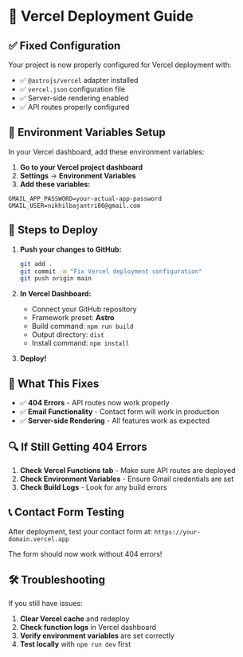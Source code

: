 # 🚀 Vercel Deployment Guide

## ✅ **Fixed Configuration**

Your project is now properly configured for Vercel deployment with:
- ✅ `@astrojs/vercel` adapter installed
- ✅ `vercel.json` configuration file
- ✅ Server-side rendering enabled
- ✅ API routes properly configured

## 🔧 **Environment Variables Setup**

In your Vercel dashboard, add these environment variables:

1. **Go to your Vercel project dashboard**
2. **Settings** → **Environment Variables**
3. **Add these variables:**

```
GMAIL_APP_PASSWORD=your-actual-app-password
GMAIL_USER=nikhilbajantri86@gmail.com
```

## 📝 **Steps to Deploy**

1. **Push your changes to GitHub:**
   ```bash
   git add .
   git commit -m "Fix Vercel deployment configuration"
   git push origin main
   ```

2. **In Vercel Dashboard:**
   - Connect your GitHub repository
   - Framework preset: **Astro**
   - Build command: `npm run build`
   - Output directory: `dist`
   - Install command: `npm install`

3. **Deploy!**

## 🎯 **What This Fixes**

- ✅ **404 Errors** - API routes now work properly
- ✅ **Email Functionality** - Contact form will work in production
- ✅ **Server-side Rendering** - All features work as expected

## 🔍 **If Still Getting 404 Errors**

1. **Check Vercel Functions tab** - Make sure API routes are deployed
2. **Check Environment Variables** - Ensure Gmail credentials are set
3. **Check Build Logs** - Look for any build errors

## 📞 **Contact Form Testing**

After deployment, test your contact form at:
`https://your-domain.vercel.app`

The form should now work without 404 errors!

## 🛠 **Troubleshooting**

If you still have issues:
1. **Clear Vercel cache** and redeploy
2. **Check function logs** in Vercel dashboard
3. **Verify environment variables** are set correctly
4. **Test locally** with `npm run dev` first
